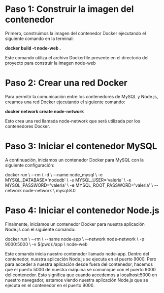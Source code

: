 <strong><h1>Paso 1: Construir la imagen del contenedor</h1></strong>
Primero, construimos la imagen del contenedor Docker ejecutando el siguiente comando en la terminal:

<strong>docker build -t node-web . </strong>

<p>Este comando utiliza el archivo Dockerfile presente en el directorio del proyecto para construir la imagen node-web</p>

<strong><h1>Paso 2: Crear una red Docker</h1></strong>
Para permitir la comunicación entre los contenedores de MySQL y Node.js, creamos una red Docker ejecutando el siguiente comando:


<strong>docker network create node-network</strong>

<p>Esto crea una red llamada node-network que será utilizada por los contenedores Docker.</p>


<strong><h1>Paso 3: Iniciar el contenedor MySQL</h1></strong>

A continuación, iniciamos un contenedor Docker para MySQL con la siguiente configuración:

docker run \\
--rm \\
-d \\
--name node_mysql \\
-e MYSQL_DATABASE='nodedb' \\
-e MYSQL_USER='valeria' \\
-e MYSQL_PASSWORD='valeria' \\
-e MYSQL_ROOT_PASSWORD='valeria' \\
--network node-network \\
mysql:8.0


<strong><h1>Paso 4: Iniciar el contenedor Node.js</h1></strong>

Finalmente, iniciamos un contenedor Docker para nuestra aplicación Node.js con el siguiente comando:


docker run \\
--rm \\
--name node-app \\
--network node-network \\
-p 9000:5000 \\
-v $(pwd):/app \\
node-web

<p>Este comando inicia nuestro contenedor llamado node-app. Dentro del contenedor, nuestra aplicación Node.js se ejecuta en el puerto 9000. Pero para acceder a nuestra aplicación desde fuera del contenedor, hacemos que el puerto 5000 de nuestra máquina se comunique con el puerto 9000 del contenedor. Esto significa que cuando accedemos a localhost:5000 en nuestro navegador, estamos viendo nuestra aplicación Node.js que se ejecuta en el contenedor en el puerto 9000.</p>

